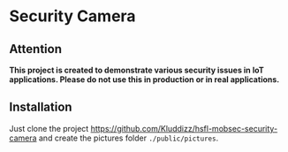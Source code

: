 # Security Camera

## Attention
**This project is created to demonstrate various security issues in IoT
applications. Please do not use this in production or in real applications.**

## Installation
Just clone the project https://github.com/Kluddizz/hsfl-mobsec-security-camera
and create the pictures folder `./public/pictures`.
